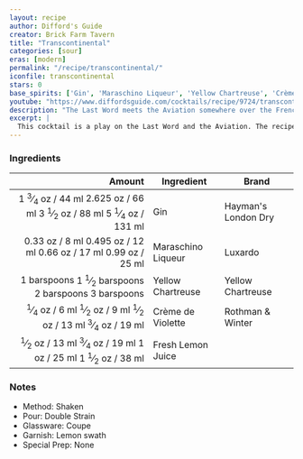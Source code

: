 ```yaml
---
layout: recipe
author: Difford's Guide
creator: Brick Farm Tavern
title: "Transcontinental"
categories: [sour]
eras: [modern]
permalink: "/recipe/transcontinental/"
iconfile: transcontinental
stars: 0
base_spirits: ['Gin', 'Maraschino Liqueur', 'Yellow Chartreuse', 'Crème de Violette']
youtube: "https://www.diffordsguide.com/cocktails/recipe/9724/transcontinental"
description: "The Last Word meets the Aviation somewhere over the French-Italian border."
excerpt: |
  This cocktail is a play on the Last Word and the Aviation. The recipe originated from the bar of the Brick Farm Tavern in Hopewell, New Jersey.
---
```


### Ingredients

|     Amount | Ingredient         | Brand               |
| ---------: | ------------------ | ------------------- |
|    <span class="onex active">1 <sup>3</sup>&frasl;<sub>4</sub> oz  / 44 ml</span> <span class="onehalfx">2.625 oz  / 66 ml</span> <span class="twox">3 <sup>1</sup>&frasl;<sub>2</sub> oz  / 88 ml</span> <span class="threex">5 <sup>1</sup>&frasl;<sub>4</sub> oz  / 131 ml</span>| Gin                | Hayman's London Dry |
|    <span class="onex active">0.33 oz  / 8 ml</span> <span class="onehalfx">0.495 oz  / 12 ml</span> <span class="twox">0.66 oz  / 17 ml</span> <span class="threex">0.99 oz  / 25 ml</span>| Maraschino Liqueur | Luxardo             |
| <span class="onex active">1 barspoons</span> <span class="onehalfx">1 <sup>1</sup>&frasl;<sub>2</sub> barspoons</span> <span class="twox">2 barspoons</span> <span class="threex">3 barspoons</span>| Yellow Chartreuse  | Yellow Chartreuse   |
|    <span class="onex active"> <sup>1</sup>&frasl;<sub>4</sub> oz  / 6 ml</span> <span class="onehalfx"> <sup>1</sup>&frasl;<sub>2</sub> oz  / 9 ml</span> <span class="twox"> <sup>1</sup>&frasl;<sub>2</sub> oz  / 13 ml</span> <span class="threex"> <sup>3</sup>&frasl;<sub>4</sub> oz  / 19 ml</span>| Crème de Violette  | Rothman & Winter    |
|     <span class="onex active"> <sup>1</sup>&frasl;<sub>2</sub> oz  / 13 ml</span> <span class="onehalfx"> <sup>3</sup>&frasl;<sub>4</sub> oz  / 19 ml</span> <span class="twox">1 oz  / 25 ml</span> <span class="threex">1 <sup>1</sup>&frasl;<sub>2</sub> oz  / 38 ml</span>| Fresh Lemon Juice  |

### Notes

- Method: Shaken
- Pour: Double Strain
- Glassware: Coupe
- Garnish: Lemon swath
- Special Prep: None

    
<script type="application/ld+json">
{
  "@context": "https://schema.org",
  "@type": "Recipe",
  "author": {
    "@type": "Person",
    "name": "{{ page.author }}"
    },
  "image": "{%- for page in page.categories limit: 1 %}{% assign cat = site.data.categories | where: "slug", page | first %}{{ site.url }}{{ site.baseurl}}/assets/images/category_{{cat.slug}}.svg{% endfor -%}",
  "description": "{{ page.excerpt | strip_html | replace: '"', "'" }}",
  "recipeIngredient": [
  " 1.75 oz Gin ",
  " 0.33 oz Maraschino Liqueur",
  "1 barspoon Yellow Chartreuse ",
  " 0.25 oz Crème de Violette ",
  "0.5 oz Fresh Lemon Juice "
    ],
  "name": "{{ page.title }}",
  "recipeInstructions": [
    {
      "@type": "HowToStep",
      "text": "- Method: Shaken"
    },
    {
      "@type": "HowToStep",
      "text": "- Pour: Double Strain"
    },
    {
      "@type": "HowToStep",
      "text": "- Glassware: Coupe"
    },
    {
      "@type": "HowToStep",
      "text": "- Garnish: Lemon swath"
    },
    {
      "@type": "HowToStep",
      "text": "- Special Prep: None"
    }
    ],
  "recipeYield": "1 cocktail",
  "recipeCategory": "cocktail",
  {% if page.stars and site.data.ratings[page.iconfile].ratings -%}"aggregateRating": {
   "@type": "AggregateRating",
   "ratingValue": "{%- include stars_metadata.html %}",
   "bestRating": "5",
   "reviewCount": "2"},{%- endif %}
  "recipeCuisine": "global",
  "prepTime": "PT20M",
  "cookTime": "PT15S",
  "keywords": "{{ page.title }}, cocktail, {{ page.eras }}, {%- include category_metadata.html -%}, {%- include spirits_metadata.html -%}"
}
</script>

    